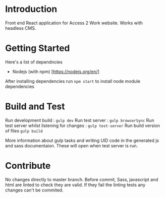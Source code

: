 # Introduction 
Front end React application for Access 2 Work website. Works with headless CMS.

# Getting Started
Here's a list of dependncies
- Nodejs (with npm) [https://nodejs.org/en/]

After installing dependencies run ```npm start``` to install node module dependencies

# Build and Test
Run development build : ```gulp dev```
Run test server : ```gulp browserSync```
Run test server whilst listening for changes : ```gulp test-server```
Run build version of files ```gulp build```

More information about gulp tasks and writing UID code in the generated js and sass documentaion. These will open when test server is run.

# Contribute
No changes directly to master branch. Before commit, Sass, javascript and html are linted to check they are valid. If they fail the linting tests any changes can't be commited.